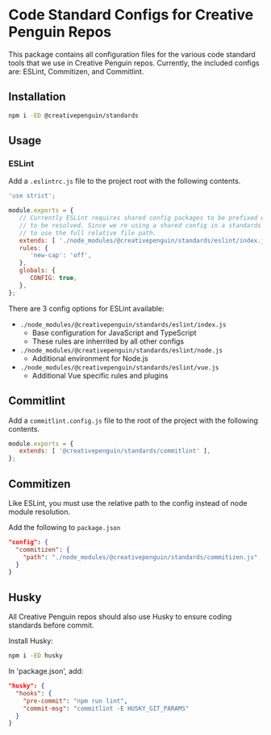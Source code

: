 # Code Standard Configs for Creative Penguin Repos

This package contains all configuration files for the various
code standard tools that we use in Creative Penguin repos. Currently,
the included configs are: ESLint, Commitizen, and Commitlint.

## Installation

```bash
npm i -ED @creativepenguin/standards
```

## Usage

### ESLint

Add a `.eslintrc.js` file to the project root with the following contents.

```javascript
'use strict';

module.exports = {
   // Currently ESLint requires shared config packages to be prefixed with `eslint-config`
   // to be resolved. Since we re using a shared config in a standards mono-repo, we have
   // to use the full relative file path.
   extends: [ './node_modules/@creativepenguin/standards/eslint/index.js' ],
   rules: {
      'new-cap': 'off',
   },
   globals: {
      CONFIG: true,
   },
};
```

There are 3 config options for ESLint available:
   * `./node_modules/@creativepenguin/standards/eslint/index.js`
      * Base configuration for JavaScript and TypeScript
      * These rules are inherrited by all other configs
   * `./node_modules/@creativepenguin/standards/eslint/node.js`
      * Additional environment for Node.js
   * `./node_modules/@creativepenguin/standards/eslint/vue.js`
      * Additional Vue specific rules and plugins

## Commitlint

Add a `commitlint.config.js` file to the root of the project with the following contents.

```javascript
module.exports = {
   extends: [ '@creativepenguin/standards/commitlint' ],
};
```

## Commitizen

Like ESLint, you must use the relative path to the config instead of node module resolution.

Add the following to `package.json`

```json
"config": {
  "commitizen": {
    "path": "./node_modules/@creativepenguin/standards/commitizen.js"
  }
}
```

## Husky

All Creative Penguin repos should also use Husky to ensure coding standards before commit.

Install Husky:

```bash
npm i -ED husky
```

In 'package.json', add:

```json
"husky": {
  "hooks": {
    "pre-commit": "npm run lint",
    "commit-msg": "commitlint -E HUSKY_GIT_PARAMS"
  }
}
```
